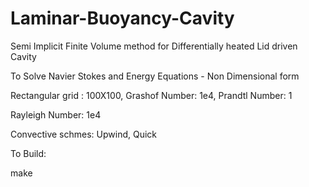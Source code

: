 # Laminar-Buoyancy-Cavity
Semi Implicit Finite Volume method for Differentially heated Lid driven Cavity

To Solve Navier Stokes and Energy Equations  - Non Dimensional form

Rectangular grid : 100X100, Grashof Number: 1e4, Prandtl Number: 1

Rayleigh Number: 1e4

Convective schmes: Upwind, Quick

To Build:

make


